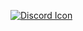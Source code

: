 [![Discord Icon](https://skillicons.dev/icons?i=discord)](https://github.com/ercenterprises/DisExclude)
